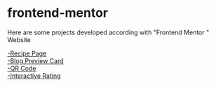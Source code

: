 # frontend-mentor

Here are some projects developed according with "Frontend Mentor " Website

 <a href="https://caioatala.github.io/frontend-mentor/recipe-page/"> -Recipe Page </a> <br>
 <a href="https://caioatala.github.io/frontend-mentor/blog-preview/"> -Blog Preview Card </a><br>
 <a href="https://caioatala.github.io/frontend-mentor/qr-code/"> -QR Code </a><br>
 <a href="https://caioatala.github.io/frontend-mentor/Interactive-rating/"> -Interactive Rating </a><br>


